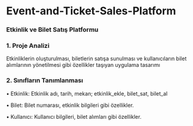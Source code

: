 # Event-and-Ticket-Sales-Platform
### Etkinlik ve Bilet Satış Platformu

### 1. Proje Analizi

Etkinliklerin oluşturulması, biletlerin satışa sunulması ve kullanıcıların bilet alımlarının yönetilmesi gibi özellikler taşıyan uygulama tasarımı 

### 2. Sınıfların Tanımlanması

•  Etkinlik: Etkinlik adı, tarih, mekan; etkinlik_ekle, bilet_sat, bilet_al 

•  Bilet: Bilet numarası, etkinlik bilgileri gibi özellikler.

•  Kullanıcı: Kullanıcı bilgileri, bilet alımları gibi özellikler.

